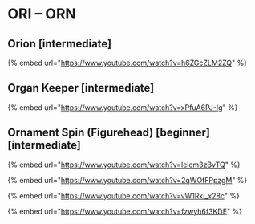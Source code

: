 # ORI – ORN

## Orion \[intermediate]

{% embed url="https://www.youtube.com/watch?v=h6ZGcZLM2ZQ" %}

## Organ Keeper \[intermediate]

{% embed url="https://www.youtube.com/watch?v=xPfuA6PJ-Ig" %}

## Ornament Spin (Figurehead) \[beginner] \[intermediate]

{% embed url="https://www.youtube.com/watch?v=lelcm3zBvTQ" %}

{% embed url="https://www.youtube.com/watch?v=2qWOfFPpzgM" %}

{% embed url="https://www.youtube.com/watch?v=vW1Rki_x28c" %}

{% embed url="https://www.youtube.com/watch?v=fzwyh6f3KDE" %}
